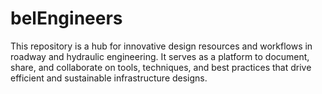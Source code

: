 # belEngineers
This repository is a hub for innovative design resources and workflows in roadway and hydraulic engineering. It serves as a platform to document, share, and collaborate on tools, techniques, and best practices that drive efficient and sustainable infrastructure designs.
